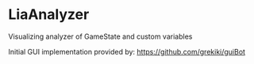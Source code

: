 # LiaAnalyzer
Visualizing analyzer of GameState and custom variables

Initial GUI implementation provided by: https://github.com/grekiki/guiBot
